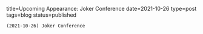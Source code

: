 
title=Upcoming Appearance: Joker Conference 
date=2021-10-26
type=post
tags=blog
status=published
~~~~~~
(2021-10-26) Joker Conference  
            